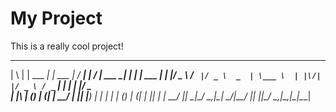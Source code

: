 # My Project

This is a really cool project!

  _   _           _            _ ____    __  __           _       _      
 | \ | | ___   __| | ___      | / ___|  |  \/  | ___   __| |_   _| | ___ 
 |  \| |/ _ \ / _` |/ _ \  _  | \___ \  | |\/| |/ _ \ / _` | | | | |/ _ \
 | |\  | (_) | (_| |  __/ | |_| |___) | | |  | | (_) | (_| | |_| | |  __/
 |_| \_|\___/ \__,_|\___|  \___/|____/  |_|  |_|\___/ \__,_|\__,_|_|\___|
                                                                         
